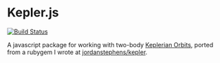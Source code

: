 # Kepler.js

[![Build Status](https://travis-ci.org/jordanstephens/kepler.js.svg?branch=master)](https://travis-ci.org/jordanstephens/kepler.js)

A javascript package for working with two-body [Keplerian Orbits][0], ported from a rubygem I wrote at [jordanstephens/kepler](https://github.com/jordanstephens/kepler).

[0]: http://en.wikipedia.org/wiki/Kepler_orbit
